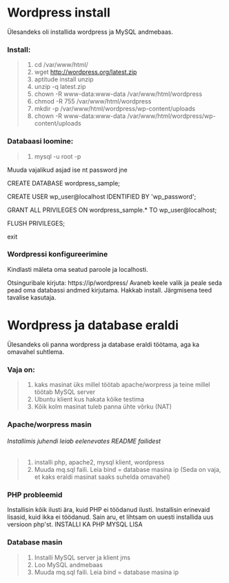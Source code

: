 # Wordpress install

Ülesandeks oli installida wordpress ja MySQL andmebaas.

### Install:

> 1. cd /var/www/html/
> 2. wget http://wordpress.org/latest.zip
> 3. aptitude install unzip
> 4. unzip -q latest.zip
> 5. chown -R www-data:www-data /var/www/html/wordpress
> 6. chmod -R 755 /var/www/html/wordpress
> 7. mkdir -p /var/www/html/wordpress/wp-content/uploads
> 8. chown -R www-data:www-data /var/www/html/wordpress/wp-content/uploads

### Databaasi loomine:

> 1. mysql -u root -p

Muuda vajalikud asjad ise nt password jne

CREATE DATABASE wordpress_sample;

CREATE USER wp_user@localhost IDENTIFIED BY 'wp_password';

GRANT ALL PRIVILEGES ON wordpress_sample.* TO wp_user@localhost;

FLUSH PRIVILEGES;

exit

### Wordpressi konfigureerimine

Kindlasti mäleta oma seatud paroole ja localhosti.

Otsinguribale kirjuta: https://ip/wordpress/ 
Avaneb keele valik ja peale seda pead oma databassi andmed kirjutama. Hakkab install.
Järgmisena teed tavalise kasutaja.

# Wordpress ja database eraldi

Ülesandeks oli panna wordpress ja database eraldi töötama, aga ka omavahel suhtlema.

### Vaja on:

> 1. kaks masinat üks millel töötab apache/worpress ja teine millel töötab MySQL server
> 2. Ubuntu klient kus hakata kõike testima
> 3. Kõik kolm masinat tuleb panna ühte võrku (NAT)

### Apache/worpress masin
###### Installimis juhendi leiab eelenevates README failidest

> 1. installi php, apache2, mysql klient, wordpress
> 2. Muuda mq.sql faili. Leia bind = database masina ip (Seda on vaja, et kaks eraldi masinat saaks suhelda omavahel)

### PHP probleemid

Installisin kõik ilusti ära, kuid PHP ei töödanud ilusti. Installisin erinevaid lisasid, kuid ikka ei töödanud. Sain aru, et lihtsam on uuesti installida uus versioon php'st.
INSTALLI KA PHP MYSQL LISA

### Database masin

> 1. Installi MySQL server ja klient jms
> 2. Loo MySQL andmebaas
> 3. Muuda mq.sql faili. Leia bind = database masina ip



 

